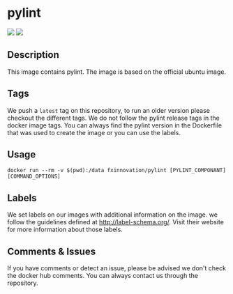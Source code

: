 # pylint
[![](https://images.microbadger.com/badges/version/fxinnovation/pylint.svg)](https://microbadger.com/images/fxinnovation/pylint "Get your own version badge on microbadger.com") [![](https://images.microbadger.com/badges/image/fxinnovation/pylint.svg)](https://microbadger.com/images/fxinnovation/pylint "Get your own image badge on microbadger.com")
## Description
This image contains pylint. The image is based on the official ubuntu image.

## Tags
We push a `latest` tag on this repository, to run an older version please checkout the different tags.
We do not follow the pylint release tags in the docker image tags. You can always find the pylint version in the Dockerfile that was used to create the image or you can use the labels.

## Usage
`docker run --rm -v $(pwd):/data fxinnovation/pylint [PYLINT_COMPONANT] [COMMAND_OPTIONS]`

## Labels
We set labels on our images with additional information on the image. we follow the guidelines defined at http://label-schema.org/. Visit their website for more information about those labels.

## Comments & Issues
If you have comments or detect an issue, please be advised we don't check the docker hub comments. You can always contact us through the repository.
